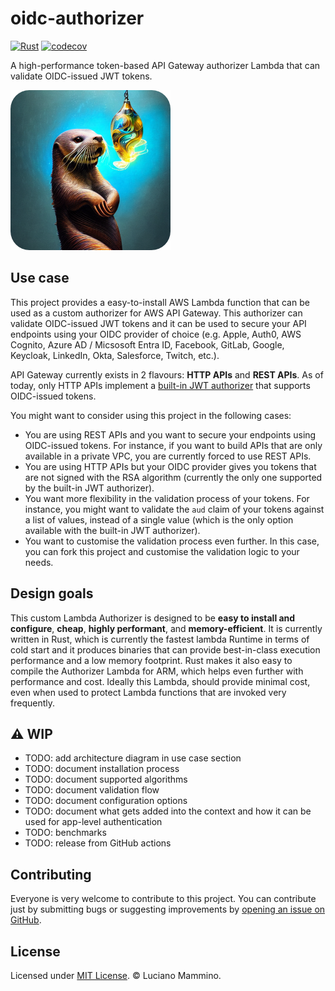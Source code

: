 # oidc-authorizer

[![Rust](https://github.com/lmammino/oidc-authorizer/actions/workflows/rust.yml/badge.svg)](https://github.com/lmammino/oidc-authorizer/actions/workflows/rust.yml)
[![codecov](https://codecov.io/gh/lmammino/oidc-authorizer/graph/badge.svg?token=P9bsrl4YQB)](https://codecov.io/gh/lmammino/oidc-authorizer)


A high-performance token-based API Gateway authorizer Lambda that can validate OIDC-issued JWT tokens.

![An industrious otter as a logo for this project. Generated with Stable Diffusion (prompt: Intricate illuminated otter made of blown glass catch a fish in the air, breathtaking borderland fantasycore artwork by Android Jones, Jean Baptiste monge, Alberto Seveso, Erin Hanson, Jeremy Mann. maximalist highly detailed and intricate professional_photography, a masterpiece, 8k resolution concept art, Artstation, triadic colors, Unreal Engine 5, cgsociety)](/docs/logo.png)


## Use case

This project provides a easy-to-install AWS Lambda function that can be used as a custom authorizer for AWS API Gateway. This authorizer can validate OIDC-issued JWT tokens and it can be used to secure your API endpoints using your OIDC provider of choice (e.g. Apple, Auth0, AWS Cognito, Azure AD / Micsosoft Entra ID, Facebook, GitLab, Google, Keycloak, LinkedIn, Okta, Salesforce, Twitch, etc.).

API Gateway currently exists in 2 flavours: **HTTP APIs** and **REST APIs**. As of today, only HTTP APIs implement a [built-in JWT authorizer](https://docs.aws.amazon.com/apigateway/latest/developerguide/http-api-jwt-authorizer.html) that supports OIDC-issued tokens.

You might want to consider using this project in the following cases:

- You are using REST APIs and you want to secure your endpoints using OIDC-issued tokens. For instance, if you want to build APIs that are only available in a private VPC, you are currently forced to use REST APIs.
- You are using HTTP APIs but your OIDC provider gives you tokens that are not signed with the RSA algorithm (currently the only one supported by the built-in JWT authorizer).
- You want more flexibility in the validation process of your tokens. For instance, you might want to validate the `aud` claim of your tokens against a list of values, instead of a single value (which is the only option available with the built-in JWT authorizer).
- You want to customise the validation process even further. In this case, you can fork this project and customise the validation logic to your needs.


## Design goals

This custom Lambda Authorizer is designed to be **easy to install and configure**, **cheap**, **highly performant**, and **memory-efficient**. It is currently written in Rust, which is currently the fastest lambda Runtime in terms of cold start and it produces binaries that can provide best-in-class execution performance and a low memory footprint. Rust makes it also easy to compile the Authorizer Lambda for ARM, which helps even further with performance and cost. Ideally this Lambda, should provide minimal cost, even when used to protect Lambda functions that are invoked very frequently.


## ⚠️ WIP

- TODO: add architecture diagram in use case section
- TODO: document installation process
- TODO: document supported algorithms
- TODO: document validation flow
- TODO: document configuration options
- TODO: document what gets added into the context and how it can be used for app-level authentication
- TODO: benchmarks
- TODO: release from GitHub actions


## Contributing

Everyone is very welcome to contribute to this project.
You can contribute just by submitting bugs or suggesting improvements by
[opening an issue on GitHub](https://github.com/lmammino/oidc-authorizer/issues).


## License

Licensed under [MIT License](LICENSE). © Luciano Mammino.